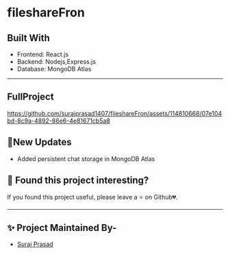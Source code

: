 # fileshareFron 

<!-- ABOUT THE PROJECT -->
## Built With
- Frontend: React.js
- Backend: Nodejs,Express.js
- Database: MongoDB Atlas
---
## FullProject
https://github.com/surajprasad1407/fileshareFron/assets/114810668/07e104bd-8c9a-4892-86e6-4e81671cb5a8


## 🚩New Updates
- Added persistent chat storage in MongoDB Atlas

## 🤎 Found this project interesting?

If you found this project useful, please leave a :star: on Github💔.

---

## ✨ Project Maintained By-
  - [Suraj Prasad](https://www.linkedin.com/feed/)
